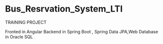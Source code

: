 # Bus_Resrvation_System_LTI
TRAINING PROJECT

Fronted in Angular 
Backend in Spring Boot , Spring Data JPA,Web
Database in Oracle SQL
